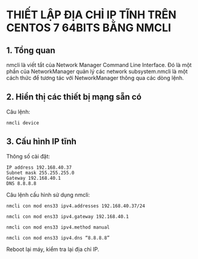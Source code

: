 # THIẾT LẬP ĐỊA CHỈ IP TĨNH TRÊN CENTOS 7 64BITS BẰNG NMCLI


## 1. Tổng quan
nmcli là viết tắt của Network Manager Command Line Interface.
Đó là một phần của NetworkManager quản lý các network subsystem.nmcli là một cách thức để tương tác với NetworkManager thông qua các dòng lệnh.

## 2. Hiển thị các thiết bị mạng sẵn có
Câu lệnh:
```
nmcli device
```

## 3. Cấu hình IP tĩnh
Thông số cài đặt:
```
IP address 192.168.40.37
Subnet mask 255.255.255.0
Gateway 192.168.40.1
DNS 8.8.8.8
```

Câu lệnh cấu hình sử dụng nmcli:
```
nmcli con mod ens33 ipv4.addresses 192.168.40.37/24
```
```
nmcli con mod ens33 ipv4.gateway 192.168.40.1
```
```
nmcli con mod ens33 ipv4.method manual
```
```
nmcli con mod ens33 ipv4.dns “8.8.8.8”
```

Reboot lại máy, kiểm tra lại địa chỉ IP.

